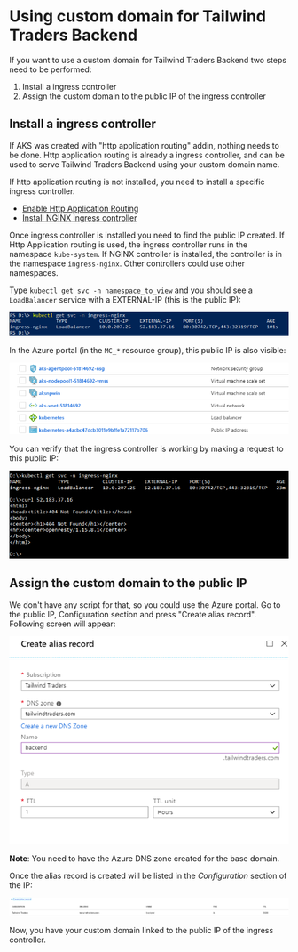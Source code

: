 # Using custom domain for Tailwind Traders Backend

If you want to use a custom domain for Tailwind Traders Backend two steps need to be performed:

1. Install a ingress controller
2. Assign the custom domain to the public IP of the ingress controller

## Install a ingress controller

If AKS was created with "http application routing" addin, nothing needs to be done. Http application routing is already a ingress controller, and can be used to serve Tailwind Traders Backend using your custom domain name.

If http application routing is not installed, you need to install a specific ingress controller.

* [Enable Http Application Routing](https://docs.microsoft.com/en-us/azure/aks/http-application-routing)
* [Install NGINX ingress controller](https://kubernetes.github.io/ingress-nginx/deploy/)

Once ingress controller is installed you need to find the public IP created. If Http Application routing is used, the ingress controller runs in the namespace `kube-system`. If NGINX controller is installed, the controller is in the namespace `ingress-nginx`. Other controllers could use other namespaces.

Type `kubectl get svc -n namespace_to_view` and you should see a `LoadBalancer` service with a EXTERNAL-IP (this is the public IP):

![Public IP of the ingress controller](Images/kubectl-public-svc-ip.png)

In the Azure portal (in the `MC_*` resource group), this public IP is also visible:

![Public IP in Azure Portal](Images/ingress-ip-portal.png)

You can verify that the ingress controller is working by making a request to this public IP:

![Curl to public IP](Images/curl-public-ip.png)

## Assign the custom domain to the public IP

We don't have any script for that, so you could use the Azure portal. Go to the public IP, Configuration section and press "Create alias record". Following screen will appear:

![Curl to public IP](Images/create-alias-record.png)

**Note**: You need to have the Azure DNS zone created for the base domain.

Once the alias record is created will be listed in the _Configuration_ section of the IP:

![Alias records list](Images/alias-records.png)

Now, you have your custom domain linked to the public IP of the ingress controller.

